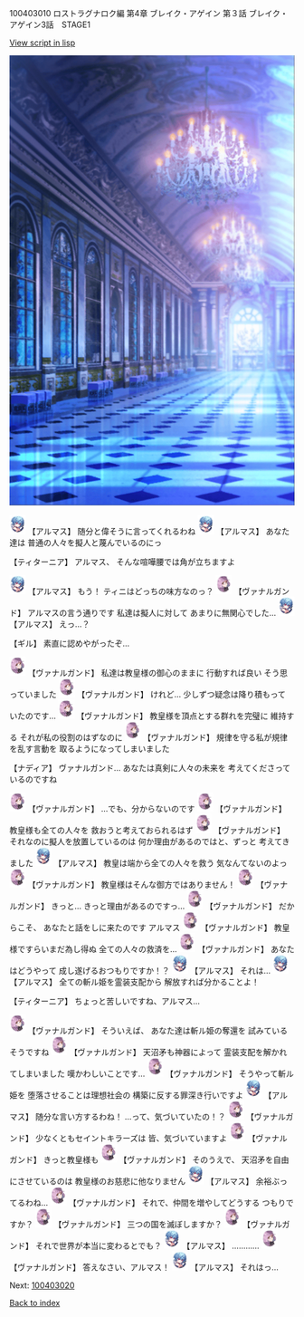 100403010 ロストラグナロク編 第4章 ブレイク・アゲイン 第３話 ブレイク・アゲイン3話　STAGE1

[View script in lisp](../scripts/100403010.txt)

![mamon_room.png](../images/backgrounds/mamon_room.png)

<img src="../images/units/3103811.png" alt="3103811.png" height="34"/>
【アルマス】
随分と偉そうに言ってくれるわね

<img src="../images/units/3103811.png" alt="3103811.png" height="34"/>
【アルマス】
あなた達は
普通の人々を擬人と蔑んでいるのにっ

【ティターニア】
アルマス、
そんな喧嘩腰では角が立ちますよ

<img src="../images/units/3103811.png" alt="3103811.png" height="34"/>
【アルマス】
もう！
ティニはどっちの味方なのっ？

<img src="../images/units/3601111.png" alt="3601111.png" height="34"/>
【ヴァナルガンド】
アルマスの言う通りです
私達は擬人に対して
あまりに無関心でした…

<img src="../images/units/3103811.png" alt="3103811.png" height="34"/>
【アルマス】
えっ…？

【ギル】
素直に認めやがったぞ…

<img src="../images/units/3601111.png" alt="3601111.png" height="34"/>
【ヴァナルガンド】
私達は教皇様の御心のままに
行動すれば良い
そう思っていました

<img src="../images/units/3601111.png" alt="3601111.png" height="34"/>
【ヴァナルガンド】
けれど…
少しずつ疑念は降り積もって
いたのです…

<img src="../images/units/3601111.png" alt="3601111.png" height="34"/>
【ヴァナルガンド】
教皇様を頂点とする群れを完璧に
維持する
それが私の役割のはずなのに

<img src="../images/units/3601111.png" alt="3601111.png" height="34"/>
【ヴァナルガンド】
規律を守る私が規律を乱す言動を
取るようになってしまいました

【ナディア】
ヴァナルガンド…
あなたは真剣に人々の未来を
考えてくださっているのですね

<img src="../images/units/3601111.png" alt="3601111.png" height="34"/>
【ヴァナルガンド】
…でも、分からないのです

<img src="../images/units/3601111.png" alt="3601111.png" height="34"/>
【ヴァナルガンド】
教皇様も全ての人々を
救おうと考えておられるはず

<img src="../images/units/3601111.png" alt="3601111.png" height="34"/>
【ヴァナルガンド】
それなのに擬人を放置しているのは
何か理由があるのではと、ずっと
考えてきました

<img src="../images/units/3103811.png" alt="3103811.png" height="34"/>
【アルマス】
教皇は端から全ての人々を救う
気なんてないのよっ

<img src="../images/units/3601111.png" alt="3601111.png" height="34"/>
【ヴァナルガンド】
教皇様はそんな御方ではありません！

<img src="../images/units/3601111.png" alt="3601111.png" height="34"/>
【ヴァナルガンド】
きっと…
きっと理由があるのですっ…

<img src="../images/units/3601111.png" alt="3601111.png" height="34"/>
【ヴァナルガンド】
だからこそ、
あなたと話をしに来たのです
アルマス

<img src="../images/units/3601111.png" alt="3601111.png" height="34"/>
【ヴァナルガンド】
教皇様ですらいまだ為し得ぬ
全ての人々の救済を…

<img src="../images/units/3601111.png" alt="3601111.png" height="34"/>
【ヴァナルガンド】
あなたはどうやって
成し遂げるおつもりですか！？

<img src="../images/units/3103811.png" alt="3103811.png" height="34"/>
【アルマス】
それは…

<img src="../images/units/3103811.png" alt="3103811.png" height="34"/>
【アルマス】
全ての斬ル姫を霊装支配から
解放すれば分かることよ！

【ティターニア】
ちょっと苦しいですね、アルマス…

<img src="../images/units/3601111.png" alt="3601111.png" height="34"/>
【ヴァナルガンド】
そういえば、
あなた達は斬ル姫の奪還を
試みているそうですね

<img src="../images/units/3601111.png" alt="3601111.png" height="34"/>
【ヴァナルガンド】
天沼矛も神器によって
霊装支配を解かれてしまいました
嘆かわしいことです…

<img src="../images/units/3601111.png" alt="3601111.png" height="34"/>
【ヴァナルガンド】
そうやって斬ル姫を
堕落させることは理想社会の
構築に反する罪深き行いですよ

<img src="../images/units/3103811.png" alt="3103811.png" height="34"/>
【アルマス】
随分な言い方するわね！
…って、気づいていたの！？

<img src="../images/units/3601111.png" alt="3601111.png" height="34"/>
【ヴァナルガンド】
少なくともセイントキラーズは
皆、気づいていますよ

<img src="../images/units/3601111.png" alt="3601111.png" height="34"/>
【ヴァナルガンド】
きっと教皇様も

<img src="../images/units/3601111.png" alt="3601111.png" height="34"/>
【ヴァナルガンド】
そのうえで、
天沼矛を自由にさせているのは
教皇様のお慈悲に他なりません

<img src="../images/units/3103811.png" alt="3103811.png" height="34"/>
【アルマス】
余裕ぶってるわね…

<img src="../images/units/3601111.png" alt="3601111.png" height="34"/>
【ヴァナルガンド】
それで、仲間を増やしてどうする
つもりですか？

<img src="../images/units/3601111.png" alt="3601111.png" height="34"/>
【ヴァナルガンド】
三つの国を滅ぼしますか？

<img src="../images/units/3601111.png" alt="3601111.png" height="34"/>
【ヴァナルガンド】
それで世界が本当に変わるとでも？

<img src="../images/units/3103811.png" alt="3103811.png" height="34"/>
【アルマス】
…………

<img src="../images/units/3601111.png" alt="3601111.png" height="34"/>
【ヴァナルガンド】
答えなさい、アルマス！

<img src="../images/units/3103811.png" alt="3103811.png" height="34"/>
【アルマス】
それはっ…


Next: [100403020](100403020.md)

[Back to index](index.md)
